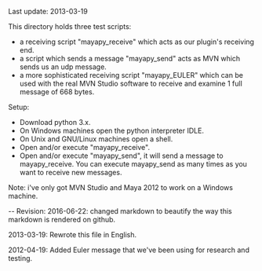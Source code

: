 Last update: 2013-03-19

This directory holds three test scripts:
- a receiving script "mayapy_receive" which acts as our plugin's receiving end.
- a script which sends a message "mayapy_send" acts as MVN which sends us an udp message.
- a more sophisticated receiving script "mayapy_EULER" which can be used with 
  the real MVN Studio software to receive and examine 1 full message of 668 bytes.

Setup:
- Download python 3.x.
- On Windows machines open the python interpreter IDLE.
- On Unix and GNU/Linux machines open a shell. 
- Open and/or execute "mayapy_receive".
- Open and/or execute "mayapy_send", it will send a message to mayapy_receive.
  You can execute mayapy_send as many times as you want to receive new messages.

Note: i've only got MVN Studio and Maya 2012 to work on a Windows machine.


-- Revision:
2016-06-22: changed markdown to beautify the way this markdown is rendered on github.

2013-03-19: Rewrote this file in English.

2012-04-19: Added Euler message that we've been using for research and testing.
